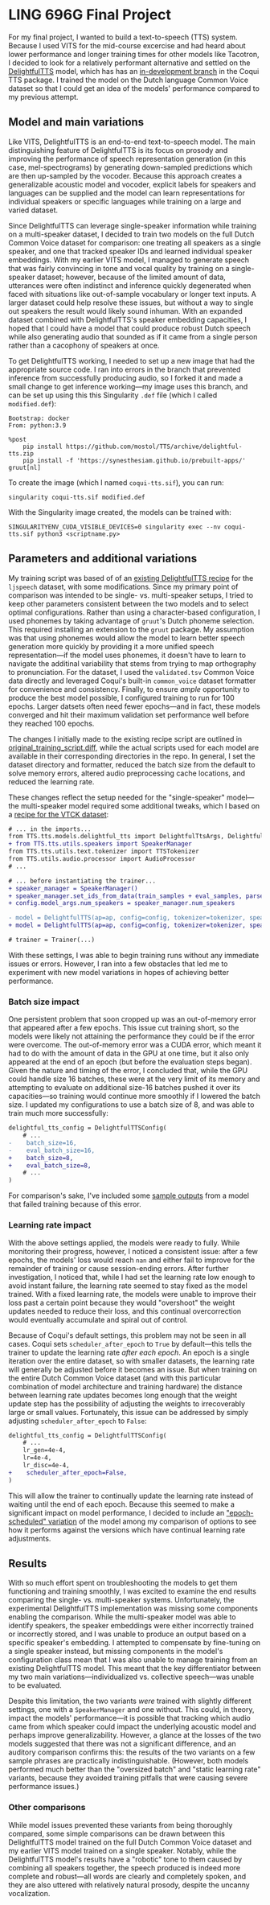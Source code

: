 # LING 696G Final Project

For my final project, I wanted to build a text-to-speech (TTS) system. Because I used VITS for the mid-course excercise and had heard about lower performance and longer training times for other models like Tacotron, I decided to look for a relatively performant alternative and settled on the [DelightfulTTS](https://arxiv.org/abs/2207.04646) model, which has has an [in-development branch](https://github.com/coqui-ai/TTS/tree/delightful-tts) in the Coqui TTS package. I trained the model on the Dutch language Common Voice dataset so that I could get an idea of the models' performance compared to my previous attempt.

## Model and main variations
Like VITS, DelightfulTTS is an end-to-end text-to-speech model. The main distinguishing feature of DelightfulTTS is its focus on prosody and improving the performance of speech representation generation (in this case, mel-spectrograms) by generating down-sampled predictions which are then up-sampled by the vocoder. Because this approach creates a generalizable acoustic model and vocoder, explicit labels for speakers and languages can be supplied and the model can learn representations for individual speakers or specific languages while training on a large and varied dataset.

Since DelightfulTTS can leverage single-speaker information while training on a multi-speaker dataset, I decided to train two models on the full Dutch Common Voice dataset for comparison: one treating all speakers as a single speaker, and one that tracked speaker IDs and learned individual speaker embeddings. With my earlier VITS model, I managed to generate speech that was fairly convincing in tone and vocal quality by training on a single-speaker dataset; however, because of the limited amount of data, utterances were often indistinct and inference quickly degenerated when faced with situations like out-of-sample vocabulary or longer text inputs. A larger dataset could help resolve these issues, but without a way to single out speakers the result would likely sound inhuman. With an expanded dataset combined with DelightfulTTS's speaker embedding capacities, I hoped that I could have a model that could produce robust Dutch speech while also generating audio that sounded as if it came from a single person rather than a cacophony of speakers at once.

To get DelightfulTTS working, I needed to set up a new image that had the appropriate source code. I ran into errors in the branch that prevented inference from successfully producing audio, so I forked it and made a small change to get inference working—my image uses this branch, and can be set up using this this Singularity `.def` file (which I called `modified.def`):
```Singularity
Bootstrap: docker
From: python:3.9

%post 
    pip install https://github.com/mostol/TTS/archive/delightful-tts.zip
    pip install -f 'https://synesthesiam.github.io/prebuilt-apps/' gruut[nl]
```
To create the image (which I named `coqui-tts.sif`), you can run:
```shell
singularity coqui-tts.sif modified.def
```

With the Singularity image created, the models can be trained with:
```shell
SINGULARITYENV_CUDA_VISIBLE_DEVICES=0 singularity exec --nv coqui-tts.sif python3 <scriptname.py>
```

## Parameters and additional variations
My training script was based of of an [existing DelightfulTTS recipe](https://github.com/coqui-ai/TTS/blob/delightful-tts/recipes/ljspeech/delightful_tts/train_delightful_tts.py) for the `ljspeech` dataset, with some modifications. Since my primary point of comparison was intended to be single- vs. multi-speaker setups, I tried to keep other parameters consistent between the two models and to select optimal configurations. Rather than using a character-based configuration, I used phonemes by taking advantage of `gruut`'s Dutch phoneme selection. This required installing an extension to the `gruut` package. My assumption was that using phonemes would allow the model to learn better speech generation more quickly by providing it a more unified speech representation—if the model uses phonemes, it doesn't have to learn to navigate the additinal variability that stems from trying to map orthography to pronunciation. For the dataset, I used the `validated.tsv` Common Voice data directly and leveraged Coqui's built-in `common_voice` dataset formatter for convenience and consistency. Finally, to ensure *ample* opportunity to produce the best model possible, I configured training to run for 100 epochs. Larger datsets often need fewer epochs—and in fact, these models converged and hit their maximum validation set performance well before they reached 100 epochs.

The changes I initially made to the existing recipe script are outlined in [original_training_script.diff](original_training_script.diff), while the actual scripts used for each model are available in their corresponding directories in the repo. In general, I set the dataset directory and formatter, reduced the batch size from the default to solve memory errors, altered audio preprocessing cache locations, and reduced the learning rate.

These changes reflect the setup needed for the "single-speaker" model—the multi-speaker model required some additional tweaks, which I based on a [recipe for the VTCK dataset](https://github.com/coqui-ai/TTS/blob/delightful-tts/recipes/vctk/delightful_tts/train_delightful_tts.py):
```diff
# ... in the imports...
from TTS.tts.models.delightful_tts import DelightfulTtsArgs, DelightfulTTS, VocoderConfig
+ from TTS.tts.utils.speakers import SpeakerManager
from TTS.tts.utils.text.tokenizer import TTSTokenizer
from TTS.utils.audio.processor import AudioProcessor
# ...

# ... before instantiating the trainer...
+ speaker_manager = SpeakerManager()
+ speaker_manager.set_ids_from_data(train_samples + eval_samples, parse_key="speaker_name")
+ config.model_args.num_speakers = speaker_manager.num_speakers

- model = DelightfulTTS(ap=ap, config=config, tokenizer=tokenizer, speaker_manager=None)
+ model = DelightfulTTS(ap=ap, config=config, tokenizer=tokenizer, speaker_manager=speaker_manager)

# trainer = Trainer(...)
```
With these settings, I was able to begin training runs without any immediate issues or errors. However, I ran into a few obstacles that led me to experiment with new model variations in hopes of achieving better performance.

### Batch size impact
One persistent problem that soon cropped up was an out-of-memory error that appeared after a few epochs. This issue cut training short, so the models were likely not attaining the performance they could be if the error were overcome. The out-of-memory error was a CUDA error, which meant it had to do with the amount of data in the GPU at one time, but it also only appeared at the end of an epoch (but before the evaluation steps began). Given the nature and timing of the error, I concluded that, while the GPU could handle size 16 batches, these were at the very limit of its memory and attempting to evaluate on additional size-16 batches pushed it over its capacities—so training would continue more smoothly if I lowered the batch size. I updated my configurations to use a batch size of 8, and was able to train much more successfully:
```diff
delightful_tts_config = DelightfulTTSConfig(
    # ...
-    batch_size=16, 
-    eval_batch_size=16,
+    batch_size=8, 
+    eval_batch_size=8,
    # ...
)
```
For comparison's sake, I've included some [sample outputs](./batchsize_16/) from a model that failed training because of this error.

### Learning rate impact
With the above settings applied, the models were ready to fully. While monitoring their progress, however, I noticed a consistent issue: after a few epochs, the models' loss would reach `nan` and either fail to improve for the remainder of training or cause session-ending errors. After further investigation, I noticed that, while I had set the learning rate low enough to avoid instant failure, the learning rate seemed to stay fixed as the model trained. With a fixed learning rate, the models were unable to improve their loss past a certain point because they would "overshoot" the weight updates needed to reduce their loss, and this continual overcorrection would eventually accumulate and spiral out of control.

Because of Coqui's default settings, this problem may not be seen in all cases. Coqui sets `scheduler_after_epoch` to `True` by default—this tells the trainer to update the learning rate *after each epoch*. An epoch is a single iteration over the entire dataset, so with smaller datasets, the learning rate will generally be adjusted before it becomes an issue. But when training on the entire Dutch Common Voice dataset (and with this particular combination of model architecture and training hardware) the distance between learning rate updates becomes long enough that the weight update step has the possibility of adjusting the weights to irrecoverably large or small values. Fortunately, this issue can be addressed by simply adjusting `scheduler_after_epoch` to `False`:
```diff
delightful_tts_config = DelightfulTTSConfig(
    # ...
    lr_gen=4e-4,
    lr=4e-4,
    lr_disc=4e-4,
+    scheduler_after_epoch=False,
)
```
This will allow the trainer to continually update the learning rate instead of waiting until the end of each epoch. Because this seemed to make a significant impact on model performance, I decided to include an ["epoch-scheduled" variation](./static_lr/) of the model among my comparison of options to see how it performs against the versions which have continual learning rate adjustments.

## Results
With so much effort spent on troubleshooting the models to get them functioning and training smoothly, I was excited to examine the end results comparing the single- vs. multi-speaker systems. Unfortunately, the experimental DelightfulTTS implementation was missing some components enabling the comparison. While the multi-speaker model was able to identify speakers, the speaker embeddings were either incorrectly trained or incorrectly stored, and I was unable to produce an output based on a specific speaker's embedding. I attempted to compensate by fine-tuning on a single speaker instead, but missing components in the model's configuration class mean that I was also unable to manage training from an existing DelightfulTTS model. This meant that the key differentiator between my two main variations—individualized vs. collective speech—was unable to be evaluated.

Despite this limitation, the two variants *were* trained with slightly different settings, one with a `SpeakerManager` and one without. This could, in theory, impact the models' performance—it is possible that tracking which audio came from which speaker could impact the underlying acoustic model and perhaps improve generalizability. However, a glance at the losses of the two models suggested that there was not a significant difference, and an auditory comparison confirms this: the results of the two variants on a few sample phrases are practically indistinguishable. (However, both models performed much better than the "oversized batch" and "static learning rate" variants, because they avoided training pitfalls that were causing severe performance issues.)

### Other comparisons
While model issues prevented these variants from being thoroughly compared, some simple comparisons can be drawn between this DelightfulTTS model trained on the full Dutch Common Voice dataset and my earlier VITS model trained on a single speaker. Notably, while the DelightfulTTS model's results have a "robotic" tone to them caused by combining all speakers together, the speech produced is indeed more complete and robust—all words are clearly and completely spoken, and they are also uttered with relatively natural prosody, despite the uncanny vocalization.

